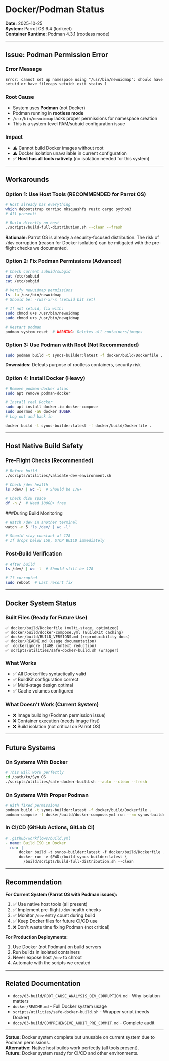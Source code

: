 # Docker/Podman Status

**Date:** 2025-10-25  
**System:** Parrot OS 6.4 (lorikeet)  
**Container Runtime:** Podman 4.3.1 (rootless mode)

---

## Issue: Podman Permission Error

### Error Message

```
Error: cannot set up namespace using "/usr/bin/newuidmap": should have setuid or have filecaps setuid: exit status 1
```

### Root Cause

-   System uses **Podman** (not Docker)
-   Podman running in **rootless mode**
-   `/usr/bin/newuidmap` lacks proper permissions for namespace creation
-   This is a system-level PAM/subuid configuration issue

### Impact

-   ⚠️ Cannot build Docker images without root
-   ⚠️ Docker isolation unavailable in current configuration
-   ✅ **Host has all tools natively** (no isolation needed for this system)

---

## Workarounds

### Option 1: Use Host Tools (RECOMMENDED for Parrot OS)

```bash
# Host already has everything
which debootstrap xorriso mksquashfs rustc cargo python3
# All present!

# Build directly on host
./scripts/build-full-distribution.sh --clean --fresh
```

**Rationale:** Parrot OS is already a security-focused distribution. The risk of `/dev` corruption (reason for Docker isolation) can be mitigated with the pre-flight checks we documented.

### Option 2: Fix Podman Permissions (Advanced)

```bash
# Check current subuid/subgid
cat /etc/subuid
cat /etc/subgid

# Verify newuidmap permissions
ls -la /usr/bin/newuidmap
# Should be: -rwsr-xr-x (setuid bit set)

# If not setuid, fix with:
sudo chmod u+s /usr/bin/newuidmap
sudo chmod u+s /usr/bin/newgidmap

# Restart podman
podman system reset  # WARNING: Deletes all containers/images
```

### Option 3: Use Podman with Root (Not Recommended)

```bash
sudo podman build -t synos-builder:latest -f docker/build/Dockerfile .
```

**Downsides:** Defeats purpose of rootless containers, security risk

### Option 4: Install Docker (Heavy)

```bash
# Remove podman-docker alias
sudo apt remove podman-docker

# Install real Docker
sudo apt install docker.io docker-compose
sudo usermod -aG docker $USER
# Log out and back in

docker build -t synos-builder:latest -f docker/build/Dockerfile .
```

---

## Host Native Build Safety

### Pre-Flight Checks (Recommended)

```bash
# Before build
./scripts/utilities/validate-dev-environment.sh

# Check /dev health
ls /dev/ | wc -l  # Should be 178+

# Check disk space
df -h /  # Need 100GB+ free
```

###During Build Monitoring

```bash
# Watch /dev in another terminal
watch -n 5 'ls /dev/ | wc -l'

# Should stay constant at 178
# If drops below 150, STOP BUILD immediately
```

### Post-Build Verification

```bash
# After build
ls /dev/ | wc -l  # Should still be 178

# If corrupted
sudo reboot  # Last resort fix
```

---

## Docker System Status

### Built Files (Ready for Future Use)

```
✅ docker/build/Dockerfile (multi-stage, optimized)
✅ docker/build/docker-compose.yml (BuildKit caching)
✅ docker/build/BUILD_VERSIONS.md (reproducibility docs)
✅ docker/README.md (usage documentation)
✅ .dockerignore (14GB context reduction)
✅ scripts/utilities/safe-docker-build.sh (wrapper)
```

### What Works

-   ✅ All Dockerfiles syntactically valid
-   ✅ BuildKit configuration correct
-   ✅ Multi-stage design optimal
-   ✅ Cache volumes configured

### What Doesn't Work (Current System)

-   ❌ Image building (Podman permission issue)
-   ❌ Container execution (needs image first)
-   ❌ Build isolation (not critical on Parrot OS)

---

## Future Systems

### On Systems With Docker

```bash
# This will work perfectly
cd /path/to/Syn_OS
./scripts/utilities/safe-docker-build.sh --auto --clean --fresh
```

### On Systems With Proper Podman

```bash
# With fixed permissions
podman build -t synos-builder:latest -f docker/build/Dockerfile .
podman-compose -f docker/build/docker-compose.yml run --rm synos-builder
```

### In CI/CD (GitHub Actions, GitLab CI)

```yaml
# .github/workflows/build.yml
- name: Build ISO in Docker
  run: |
      docker build -t synos-builder:latest -f docker/build/Dockerfile .
      docker run -v $PWD:/build synos-builder:latest \
        /build/scripts/build-full-distribution.sh --clean
```

---

## Recommendation

**For Current System (Parrot OS with Podman issues):**

1. ✅ Use native host tools (all present)
2. ✅ Implement pre-flight `/dev` health checks
3. ✅ Monitor `/dev` entry count during build
4. ✅ Keep Docker files for future CI/CD use
5. ❌ Don't waste time fixing Podman (not critical)

**For Production Deployments:**

1. Use Docker (not Podman) on build servers
2. Run builds in isolated containers
3. Never expose host `/dev` to chroot
4. Automate with the scripts we created

---

## Related Documentation

-   `docs/03-build/ROOT_CAUSE_ANALYSIS_DEV_CORRUPTION.md` - Why isolation matters
-   `docker/README.md` - Full Docker system usage
-   `scripts/utilities/safe-docker-build.sh` - Wrapper script (needs Docker)
-   `docs/03-build/COMPREHENSIVE_AUDIT_PRE_COMMIT.md` - Complete audit

---

**Status:** Docker system complete but unusable on current system due to Podman permissions.  
**Alternative:** Native host builds work perfectly (all tools present).  
**Future:** Docker system ready for CI/CD and other environments.
